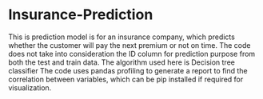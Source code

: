 # Insurance-Prediction
This is prediction model is for an insurance company, which predicts whether the customer will pay the next premium or not on time.
The code does not take into consideration the ID column for prediction purpose from both the test and train data.
The algorithm used here is Decision tree classifier
The code uses pandas profiling to generate a report to find the correlation between variables, which can be pip installed if required for visualization.

